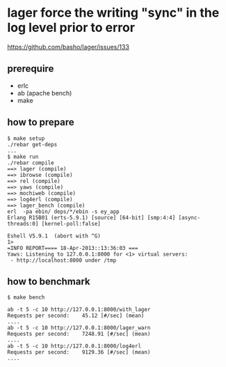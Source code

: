 lager force the writing "sync" in the log level prior to error
=====

https://github.com/basho/lager/issues/133

prerequire
----
* erlc
* ab (apache bench)
* make

how to prepare
----
    $ make setup
	./rebar get-deps
    ...
    $ make run
    ./rebar compile
    ==> lager (compile)
    ==> ibrowse (compile)
    ==> rel (compile)
    ==> yaws (compile)
    ==> mochiweb (compile)
    ==> log4erl (compile)
    ==> lager_bench (compile)
    erl  -pa ebin/ deps/*/ebin -s ey_app
    Erlang R15B01 (erts-5.9.1) [source] [64-bit] [smp:4:4] [async-threads:0] [kernel-poll:false]

    Eshell V5.9.1  (abort with ^G)
    1> 
    =INFO REPORT==== 18-Apr-2013::13:36:03 ===
    Yaws: Listening to 127.0.0.1:8000 for <1> virtual servers:
     - http://localhost:8000 under /tmp

how to benchmark
----
    $ make bench

    ab -t 5 -c 10 http://127.0.0.1:8000/with_lager
    Requests per second:    45.12 [#/sec] (mean)
    ....
    ab -t 5 -c 10 http://127.0.0.1:8000/lager_warn
    Requests per second:    7248.91 [#/sec] (mean)
    ....
    ab -t 5 -c 10 http://127.0.0.1:8000/log4erl
    Requests per second:    9129.36 [#/sec] (mean)
    ....

